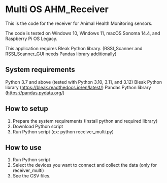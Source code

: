 # Multi OS AHM_Receiver
This is the code for the receiver for Animal Health Monitoring sensors.

The code is tested on Windows 10, Windows 11, macOS Sonoma 14.4, and Raspberry Pi OS Legacy.

This application requires Bleak Python library. (RSSI_Scanner and RSSI_Scanner_GUI needs Pandas library additionally)

## System requirements
Python 3.7 and above (tested with Python 3.10, 3.11, and 3.12)
Bleak Python library (https://bleak.readthedocs.io/en/latest/)
Pandas Python library (https://pandas.pydata.org/)

## How to setup
1. Prepare the system requirements (Install python and required library)
2. Download Python script
3. Run Python script (ex: python receiver_multi.py)

## How to use
1. Run Python script
2. Select the devices you want to connect and collect the data (only for receiver_multi)
3. See the CSV files.